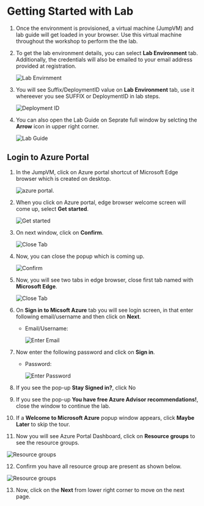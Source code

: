 # Getting Started with Lab

1. Once the environment is provisioned, a virtual machine (JumpVM) and lab guide will get loaded in your browser. Use this virtual machine throughout the workshop to perform the the lab.

2. To get the lab environment details, you can select **Lab Environment** tab. Additionally, the credentials will also be emailed to your email address provided at registration.

   ![](media/lab-details.png "Lab Envirnment")
 
3. You will see Suffix/DeploymentID value on **Lab Environment** tab, use it whereever you see SUFFIX or DeploymentID in lab steps.
   
   ![](media/deployment-id.png "Deployment ID")
 
4. You can also open the Lab Guide on Seprate full window by selcting the **Arrow** icon in upper right corner.

   ![](media/lab-guide-open.png "Lab Guide")
 
## Login to Azure Portal
1. In the JumpVM, click on Azure portal shortcut of Microsoft Edge browser which is created on desktop.

   ![azure portal.](media/azureportal.png)
   
2. When you click on Azure portal, edge browser welcome screen will come up, select **Get started**.

   ![](media/edge-get-started-window.png "Get started")
   
3. On next window, click on **Confirm**.

   ![](media/click-sign-in-to-microsoft-azure-tab.png "Close Tab")
   
4. Now, you can close the popup which is coming up.

   ![](media/edge-continue.png "Confirm")
   
5. Now, you will see two tabs in edge browser, close first tab named with **Microsoft Edge**.

    ![](media/close-tab.png "Close Tab")
   
6. On **Sign in to Micsoft Azure** tab you will see login screen, in that enter following email/username and then click on **Next**. 
   * Email/Username: <inject key="AzureAdUserEmail"></inject>
   
     ![](media/azure-login-enter-email.png "Enter Email")
     
7. Now enter the following password and click on **Sign in**.
   * Password: <inject key="AzureAdUserPassword"></inject>
   
     ![](media/azure-login-enter-password.png "Enter Password")
     
8. If you see the pop-up **Stay Signed in?**, click No

9. If you see the pop-up **You have free Azure Advisor recommendations!**, close the window to continue the lab.

10. If a **Welcome to Microsoft Azure** popup window appears, click **Maybe Later** to skip the tour.
   
11. Now you will see Azure Portal Dashboard, click on **Resource groups** to see the resource groups.

   ![](media/resource-groups.png "Resource groups")
   
12. Confirm you have all resource group are present as shown below.

   ![](media/resource-groups-02.png "Resource groups")
   
13. Now, click on the **Next** from lower right corner to move on the next page.

